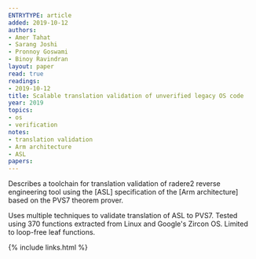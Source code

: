 ```yaml
---
ENTRYTYPE: article
added: 2019-10-12
authors:
- Amer Tahat
- Sarang Joshi
- Pronnoy Goswami
- Binoy Ravindran
layout: paper
read: true
readings:
- 2019-10-12
title: Scalable translation validation of unverified legacy OS code
year: 2019
topics:
- os
- verification
notes:
- translation validation
- Arm architecture
- ASL
papers:
---
```


Describes a toolchain for translation validation of radere2 reverse engineering
tool using the [ASL] specification of the [Arm architecture] based on the PVS7 theorem prover.

Uses multiple techniques to validate translation of ASL to PVS7.
Tested using 370 functions extracted from Linux and Google's Zircon OS.
Limited to loop-free leaf functions.

{% include links.html %}

